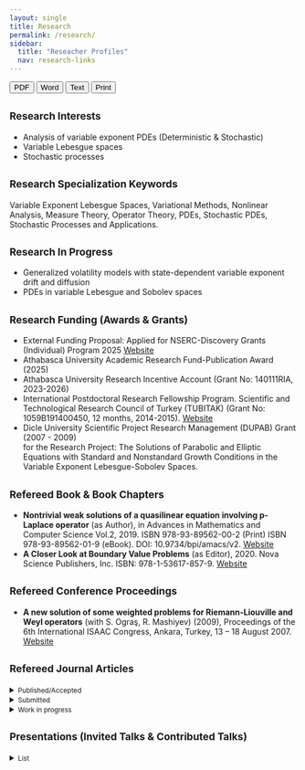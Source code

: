 ```yaml
---
layout: single
title: Research
permalink: /research/
sidebar:
  title: "Reseacher Profiles"
  nav: research-links
---
```

<!-- Export buttons (no 404; PDF opens print dialog, Word/TXT download locally) -->
<div class="download-bar">
  <button class="btn export" data-kind="pdf">PDF</button>
  <button class="btn export" data-kind="doc">Word</button>
  <button class="btn export" data-kind="txt">Text</button>
  <button class="btn" onclick="window.print()">Print</button>
</div>

<!-- CV:START RESEARCH -->

## <small>Research Interests</small>
- Analysis of variable exponent PDEs (Deterministic & Stochastic)
- Variable Lebesgue spaces
- Stochastic processes

## <small>Research Specialization Keywords</small>
Variable Exponent Lebesgue Spaces, Variational Methods, Nonlinear Analysis, Measure Theory, Operator Theory, PDEs, Stochastic PDEs, Stochastic Processes and Applications.

## <small>Research In Progress</small>
- Generalized volatility models with state-dependent variable exponent drift and diffusion
- PDEs in variable Lebesgue and Sobolev spaces

## <small>Research Funding (Awards & Grants)</small>
- External Funding Proposal: Applied for NSERC-Discovery Grants (Individual) Program 2025
  <a href="https://www.nserc-crsng.gc.ca/Professors-Professeurs/Grants-Subs/DGIGP-PSIGP_eng.asp" target="_blank" rel="noopener">Website</a>
- Athabasca University Academic Research Fund-Publication Award (2025)
- Athabasca University Research Incentive Account (Grant No: 140111RIA, 2023-2026)
- International Postdoctoral Research Fellowship Program. Scientific and Technological Research Council of Turkey (TUBITAK) (Grant No: 1059B191400450, 12 months, 2014-2015).
  <a href="https://tubitak.gov.tr/en/scholarships/postdoctoral/research-scholarship-programs/2219-international-postdoctoral-research-fellowship-program-turkish-citizens" target="_blank" rel="noopener">Website</a>
- Dicle University Scientific Project Research Management (DUPAB) Grant (2007 - 2009)<br>
  for the Research Project: The Solutions of Parabolic and Elliptic Equations with Standard and Nonstandard Growth Conditions in the Variable Exponent Lebesgue-Sobolev Spaces.

## <small>Refereed Book & Book Chapters</small>
- <strong>Nontrivial weak solutions of a quasilinear equation involving p-Laplace operator</strong> (as Author), in Advances in Mathematics and Computer Science Vol.2, 2019. ISBN 978-93-89562-00-2 (Print)
  ISBN 978-93-89562-01-9 (eBook). DOI: 10.9734/bpi/amacs/v2.
  <a href="https://stm1.bookpi.org/index.php/amacs-v2" target="_blank" rel="noopener">Website</a>
- <strong>A Closer Look at Boundary Value Problems</strong> (as Editor), 2020. Nova Science Publishers, Inc. ISBN: 978-1-53617-857-9.
  <a href="https://novapublishers.com/shop/a-closer-look-at-boundary-value-problems/" target="_blank" rel="noopener">Website</a>

## <small>Refereed Conference Proceedings</small>
- <strong>A new solution of some weighted problems for Riemann-Liouville and Weyl operators</strong> (with S. Ograş, R. Mashiyev) (2009), Proceedings of the 6th International ISAAC Congress, Ankara, Turkey, 13 – 18 August 2007.
  <a href="https://www.worldscientific.com/worldscibooks/10.1142/7124#t=toc" target="_blank" rel="noopener">Website</a>

## <small>Refereed Journal Articles</small>

<details>
  <summary><small>Published/Accepted</small></summary>

  <ol>
    <li>Existence and multiplicity of solutions for a discrete fourth-order boundary value problem (with M. Boroun, S. Heidarkhani), <em>Journal of Nonlinear Evolution Equations and Applications</em>. Accepted <strong>(2025)</strong>.</li>
    <li>
      Three Solutions for a double-phase variable-exponent Kirchhoff problem, <em>Mathematics</em> 13(15) <strong>(2025)</strong>, 2462.
      <a href="https://www.mdpi.com/2227-7390/13/15/2462" target="_blank" rel="noopener">Website</a>
    </li>
    <li>
      Singular p(x)-Laplacian equation with application to boundary layer theory, <em>Applicable Analysis</em> 104(13) <strong>(2025)</strong>, 2546–2566.
      <a href="https://www.tandfonline.com/doi/full/10.1080/00036811.2025.2473492" target="_blank" rel="noopener">Website</a>
    </li>
    <li>
      Existence results for a class of singular p(x)–Kirchhoff equations, <em>Complex Variables and Elliptic Equations</em> 70(7) <strong>(2025)</strong>, 1222–1253.
      <a href="https://www.tandfonline.com/doi/full/10.1080/17476933.2024.2378316" target="_blank" rel="noopener">Website</a>
    </li>
    <li>
      On a p(x)-Kirchhoff problem with variable singular and sublinear exponents, <em>Taiwanese Journal of Mathematics</em> 29(2) <strong>(2025)</strong>, 379–402.
      <a href="https://projecteuclid.org/journals/taiwanese-journal-of-mathematics/volume-29/issue-2/On-a-px-Kirchhoff-Problem-with-Variable-Singular-and-Sublinear/10.11650/tjm/240904.full" target="_blank"  
        rel="noopener">Website</a>
    </li>
    <li>
      On a p(x)–Kirchhoff-type equation with singular and superlinear nonlinearities, <em>Differential Equations and Dynamical Systems</em>, <strong>(2024)</strong>.
      <a href="https://link.springer.com/article/10.1007/s12591-024-00702-0" target="_blank" rel="noopener">Website</a>
    </li>
    <li>
      On an anisotropic p(·)-Laplace equation with variable singular and sublinear nonlinearities, <em>Communications in Analysis and Mechanics</em> 16(3) <strong>(2024)</strong>, 554–577.
      <a href="https://www.aimspress.com/article/doi/10.3934/cam.2024026" target="_blank" rel="noopener">Website</a>
    </li>
    <li>
      Multiple solutions for a class of p(x)–Kirchhoff-type equations (with S. Heidarkhani, A. Ghobadi), <em>Applied Mathematics E-Notes</em> 22 <strong>(2022)</strong>, 160–168.
     <a href="https://www.emis.de/journals/AMEN/" target="_blank" rel="noopener">Website</a>
    </li>
    <li>
      Solutions of Ginzburg–Landau-type equations involving variable exponent, <em>Thai Journal of Mathematics</em> 20(1) <strong>(2022)</strong>, 369–384.
     <a href="https://thaijmath2.in.cmu.ac.th/index.php/thaijmath/article/view/1331" target="_blank" rel="noopener">Website</a>
    </li>
    <li>
      Critical points approaches to a nonlocal elliptic problem driven by p(x)–biharmonic operator (with S. Heidarkhani, S. Moradi), <em>Georgian Mathematical Journal</em> 29(1) <strong>(2021)</strong>, 55–69.
     <a href="https://www.degruyterbrill.com/document/doi/10.1515/gmj-2021-2115/html?srsltid=AfmBOorpq1yViRyg2Px-k9BlWYm1hiCpmHbiGZJHuVLKUoAmCYmPP7EN" target="_blank" rel="noopener">Website</a>
    </li>
    <li>
      A Class of nonlocal elliptic equations in Orlicz–Sobolev spaces (with B. Suer, V. Turut), <em>Journal of Abstract and Computational Mathematics</em> 6(2) <strong>(2021)</strong>, 16–29.
    <a href="https://www.ntmsci.com/jacm/ContentDetails?Volume=6&IssueNumber=2" target="_blank" rel="noopener">Website</a>
    </li>
    <li>
      On a nonlocal problem with indefinite weights in Orlicz–Sobolev space (with N. T. Chung), <em>Communications of the Korean Mathematical Society</em> 35(2) <strong>(2020)</strong>, 517–532.
      <a href="https://ckms.kms.or.kr/journal/view.html?volume=35&number=2&spage=517" target="_blank" rel="noopener">Website</a>
    </li>
    <li>A variational approach to the existence of infinitely many solutions for difference equations (with M. K. Moghadam, S. Tersian), <em>Journal of New Research in Mathematics</em> 5(22) <strong>(2020)</strong>, 99–110.</li>
    <li>
      A topological result for a class of anisotropic difference equations, <em>Annals of the University of Craiova – Mathematics and Computer Science Series</em> 46(2) <strong>(2019)</strong>, 328–343.
    <a href="http://inf.ucv.ro/~ami/index.php/ami/article/view/1060/697" target="_blank" rel="noopener">Website</a>
    </li>
    <li>On some classes of nonlocal problems in Musielak–Sobolev spaces, <em>Southeast Asian Bulletin of Mathematics</em> 43 <strong>(2019)</strong>, 791–814.</li>
    <li>
      Positive ground state solutions to a nonlocal singular elliptic problem, <em>Canadian Journal of Applied Mathematics</em> 1(1) <strong>(2019)</strong>, 1–14.
      <a href="https://arxiv.org/abs/2402.01128" target="_blank" rel="noopener">Website</a>
    </li>
    <li>On a nonlocal problem involving a nonstandard nonhomogeneous differential operator (with B. Suer), <em>Journal of Elliptic and Parabolic Equations</em> 5(1) <strong>(2019)</strong>, 47–67.</li>
    <li>On a Robin problem in Orlicz–Sobolev spaces (with K. Suslu), <em>TWMS Journal of Applied and Engineering Mathematics</em> 9(2) <strong>(2019)</strong>, 246–256.</li>
    <li>Solutions to p(x)–Laplace type equations via nonvariational techniques, <em>Opuscula Mathematica</em> 38(3) <strong>(2018)</strong>, 291–305.</li>
    <li>Multivalued elliptic operators with nonstandard growth (with A. Pankov), <em>Advances in Nonlinear Analysis</em> 7(1) <strong>(2018)</strong>, 35–48.</li>
    <li>Existence results to a nonlinear –Laplacian difference equation (with M. K. Moghadam), <em>Journal of Difference Equations and Applications</em> 23(10) <strong>(2017)</strong>, 1652–1669.</li>
    <li>On a nonlocal Neumann problem in Orlicz–Sobolev spaces, <em>Journal of Nonlinear Functional Analysis</em> 2017 <strong>(2017)</strong>, Article ID 42, 1–11.</li>
    <li>Existence results for anisotropic discrete boundary value problems, <em>Electronic Journal of Differential Equations</em> 148 <strong>(2016)</strong>, 1–11.</li>
    <li>On a nonlocal problem involving the generalized anisotropic p(⋅)-Laplace operator, <em>Annals of the University of Craiova – Mathematics and Computer Science Series</em> 43(2) <strong>(2016)</strong>, 259–272.</li>
    <li>Solutions to a system of –Kirchhoff discrete boundary value problems, <em>Nonlinear Studies</em> 23(4) <strong>(2016)</strong>, 665–674.</li>
    <li>Existence of solutions for nonlocal problems in Sobolev–Orlicz spaces via Monotone method (with R. Mashiyev, N. T. Chung), <em>Electronic Journal of Mathematical Analysis and Applications</em> 4(1) <strong>(2016)</strong>, 63–73.</li>
    <li>Positive periodic solutions of nonlinear differential equations system with nonstandard growth (with R. Ayazoglu), <em>Applied Mathematics Letters</em> 43 <strong>(2015)</strong>, 5–9.</li>
    <li>Nontrivial solutions of discrete nonlinear equations with variable exponent (with A. Pankov), <em>Journal of Mathematical Analysis and Applications</em> 431 <strong>(2015)</strong>, 22–33.</li>
    <li>Nontrivial weak solutions of a quasilinear equation involving p-Laplace operator, <em>British Journal of Mathematics &amp; Computer Science</em> 6(2) <strong>(2015)</strong>, 112–118.</li>
    <li>Existence of solutions for fourth-order elliptic equations of Kirchhoff type (with F. Wang, Y. An), <em>Journal of Mathematical Analysis and Applications</em> 409(1) <strong>(2014)</strong>, 140–146.</li>
    <li>Existence of three solutions for a quasilinear elliptic equation involving the –Laplacian (with R. Mashiyev), <em>Sarajevo Journal of Mathematics</em> 10(23) <strong>(2014)</strong>, 1–13.</li>
    <li>Existence and uniqueness of solutions of a nonlocal problem involving the –Laplacian (with R. Mashiyev), <em>Annals of the University of Craiova – Mathematics and Computer Science Series</em> 41(1) <strong>(2014)</strong>, 30–37.</li>
    <li>Existence results for a nonlocal problem involving the p-Laplacian, <em>Universal Journal of Applied Mathematics</em> 2(3) <strong>(2014)</strong>, 153–159.</li>
    <li>Ni–Serrin type equations arising from capillarity phenomena with non-standard growth, <em>Boundary Value Problems</em> <strong>(2013)</strong>, Article 55, 1–18.</li>
    <li>Existence and multiplicity of solutions for Dirichlet problems involving the –Laplacian, <em>Electronic Journal of Differential Equations</em> 14 <strong>(2013)</strong>, 1–99.</li>
    <li>Existence of solutions for an elliptic equation with nonstandard growth (with R. Mashiyev, B. Cekic), <em>International Journal of Pure and Applied Mathematics</em> 86(1) <strong>(2013)</strong>, 131–139.</li>
    <li>Solutions of a nonlocal elliptic problem involving –Kirchhoff-type equation, <em>Applied Mathematics</em> 3(2) <strong>(2013)</strong>, 56–60.</li>
    <li>Existence and uniqueness of solutions for a quasilinear elliptic equation involving p-Laplacian (with R. Mashiyev), <em>International Journal of Differential Equations and Applications</em> 12(2) <strong>(2013)</strong>, 95–102.</li>
    <li>Existence results for a nonlocal problem involving the p(x)-Laplacian, <em>Pure and Applied Mathematics Journal</em> 2(1) <strong>(2013)</strong>, 20–27.</li>
    <li>Solutions of nonlocal (p₁(x), p₂(x))-Laplacian equations (with R. Mashiyev), <em>International Journal of Partial Differential Equations</em>, Vol. 2013, Article ID 364251, 7 pages.</li>
    <li>Existence of weak solutions for a nonlocal problem involving the –Laplace operator, <em>Universal Journal of Applied Mathematics</em> 1(3) <strong>(2013)</strong>, 192–197.</li>
    <li>Solutions of an anisotropic nonlocal problem involving variable exponent (with R. Mashiyev, B. Cekic), <em>Advances in Nonlinear Analysis</em> 2(3) <strong>(2013)</strong>, 325–338.</li>
    <li>On an elliptic system of p(x)–Kirchhoff-type under Neumann boundary condition (with Z. Yucedag, R. Mashiyev), <em>Mathematical Modelling and Analysis</em> 17(2) <strong>(2012)</strong>, 161–170.</li>
    <li>p-estimates of vector fields and applications to magnetostatics problems (with B. Cekic, A. V. Kalinin, R. Mashiyev), <em>Journal of Mathematical Analysis and Applications</em> 389(2) <strong>(2012)</strong>, 838–851.</li>
    <li>Existence and multiplicity of weak solutions for nonuniformly elliptic equations with nonstandard growth (with R. Mashiyev, B. Cekic, Z. Yucedag), <em>Complex Variables and Elliptic Equations</em> 57(5) <strong>(2012)</strong>, 579–595.</li>
    <li>Existence and multiplicity of solutions of the p(x)-Kirchhoff type equation via genus theory (with B. Cekic, R. Mashiyev), <em>Mathematical Methods in the Applied Sciences</em> 34(14) <strong>(2011)</strong>, 1751–1759.</li>
    <li>The Nehari manifold approach for a Dirichlet problem involving the p(x)–Laplacian (with R. Mashiyev, S. Ogras, Z. Yucedag), <em>Journal of the Korean Mathematical Society</em> 47(4) <strong>(2010)</strong>, 845–860.</li>
    <li>Existence of solutions for a class of elliptic systems in ℝ<sup>N</sup> involving the (p, q)-Laplacian (with S. Ogras, R. Mashiyev, Z. Yucedag), <em>Journal of Inequalities and Applications</em>, Article 612938 <strong>(2008)</strong>.</li>
  </ol>
</details>

<details>
  <summary><small>Submitted</small></summary>
  <ol>
    <li>Existence results for the Cox–Ingersoll–Ross model with variable exponent diffusion. Under review.</li>
    <li>On the geometric Brownian motion with state-dependent variable exponent diffusion term. Under review.</li>
    <li>Monotone operator methods for a class of nonlocal multi-phase variable exponent problems.Under review.</li>
    <li>Existence and uniqueness results for a singular elliptic problem governed by an anisotropic (p(⋅), q(⋅))-Kirchhoff-type operator. Under review.</li>
    <li>Anisotropic Singular Equation with (p(⋅), q(⋅))-Laplacian Operator and Hardy-type Potential.Under review.</li>
    <li>A topological result for a singular double phase variable exponent problem. Under review.</li>
    <li>Variational and nonvariational solutions for double phase variable exponent problems. Under review.</li>
    <li>Nehari manifold approach for a singular multi-phase variable exponent problem. Under review.</li>
    <li>Anisotropic Variable exponent Kirchhoff-type equation with double singularity (with B. Cekic, Z. Yucedag). Under review.</li>
    <li>Singular Kirchhoff–Ginzburg–Landau-type equation with variable Exponent(with B. Cekic, Z. Yucedag). Under review.</li>
    <li>On a p(x)-Kirchhoff Equation with double singularity exponent (with B. Cekic, Z. Yucedag). Under review.</li>
    <li>Existence results for a class of double phase singular Kirchhoff-type equations with nonstandard growth (with A. Razani). Under review.</li>
  </ol>
</details>

<details>
  <summary><small>Work in progress</small></summary>
  <ol>
    <li>—</li>
  </ol>
</details>

## <small>Presentations (Invited Talks & Contributed Talks)</small>

<details>
  <summary><small>List</small></summary>
  <ol>
    <li><strong>A generalized stochastic volatility model</strong>, Alberta Mathematics Dialogue, University of Calgary, May 1-2, 2025, Calgary, Canada. </li>
    <li><strong>Enhancing mathematical learning with interactive content and adaptive online assessments </strong> (with A. Beltaos, J. Greenwood-Lee), Alberta Mathematics Dialogue, University of Calgary, May 1-2, 2025, Calgary, Canada. </li>
    <li><strong>The regularization method for multivalued elliptic PDEs with variable exponent</strong>, International Conference on Applied Mathematics, University of Craiova, Craiova, Romania, 29–31 October 2020.</li>
    <li><strong>Variational approach for analysis of PDEs</strong>, Mathematics Colloquium, Grande Prairie Regional College, Science Department, February 2020, Grande Prairie, Canada.</li>
    <li><strong>Existence and uniqueness results for a Dirichlet problem in Orlicz–Sobolev spaces</strong>, International Conference on Mathematics and Mathematics Education (ICMME-2017), 11–13 May 2017, Şanlıurfa, Turkey.</li>
    <li><strong>Nontrivial solutions for a Dirichlet problem in Orlicz–Sobolev spaces</strong>, ICMME-2017, 11–13 May 2017, Şanlıurfa, Turkey.</li>
    <li><strong>Solutions of an anisotropic Kirchhoff problem involving variable exponent</strong>, ICMME-2017, 11–13 May 2017, Şanlıurfa, Turkey.</li>
    <li><strong>Solutions of Kirchhoff problem in anisotropic variable exponent spaces</strong>, ICMME-2017, 11–13 May 2017, Şanlıurfa, Turkey.</li>
    <li><strong>On some elliptic problems in Orlicz–Sobolev spaces</strong>, International Health and Natural Sciences Conference (INHSC 2017), 19–21 October 2017, Antalya, Turkey.</li>
    <li><strong>Solutions to a nonlocal elliptic problem in Orlicz–Sobolev spaces</strong>, INHSC 2017, 19–21 October 2017, Antalya, Turkey.</li>
    <li><strong>Solutions of generalized anisotropic problems in variable exponent spaces</strong>, INHSC 2017, 19–21 October 2017, Antalya, Turkey.</li>
    <li><strong>A system of anisotropic discrete boundary value problems</strong>, International Engineering, Science and Education Conference, 1–3 December 2016, Diyarbakır, Turkey.</li>
    <li><strong>Existence of three solutions to a nonlinear difference equation involving p(k)-Laplace operator</strong>, International Engineering, Science and Education Conference, 1–3 December 2016, Diyarbakır, Turkey.</li>
    <li><strong>Variable Lebesgue spaces and variational approach</strong>, Morgan State University, Department of Mathematics, Mathematics Colloquium, November 2014, Baltimore, U.S.A.</li>
    <li><strong>Existence and uniqueness of an elliptic equation with p(x)-Laplace operator</strong>, XXVI. National Mathematics Symposium, 4–7 Sept, 2013, Dicle University, Diyarbakır, Turkey.</li>
    <li><strong>Power-type weighted Hardy and Hankel operators in variable exponent Morrey space</strong>, “Operators in General Morrey-Type Spaces and Applications” (Dedicated to the 70th Birthday of Prof. Victor I. Burenkov), Ahi Evran University, Kırşehir, Turkey, 20–27 May 2011.</li>
    <li><strong>Maximal and Riesz operators in weighted variable exponent Morrey space</strong>, same event, Ahi Evran University, Kırşehir, Turkey, 20–27 May 2011.</li>
    <li><strong>Existence of solutions for nonuniformly elliptic equations of p(x)-Laplacian type</strong>, 3rd International Conference on Differential Equations and Applications, Lviv, Ukraine, 3–6 November 2010.</li>
    <li><strong>Existence of solutions for a p(x)-Laplacian in ℝ(N)</strong>, Workshop on Differential Equations and Applications, Pamukkale University, Denizli, Turkey, 18–20 April 2008.</li>
    <li><strong>A new solution of some weighted problems for the Riemann–Liouville and Weyl operators</strong>, 6th International ISAAC Congress, 13–18 August 2007, Middle East Technical University (METU), Ankara, Turkey.</li>
  </ol>
</details>

<!-- CV:END RESEARCH -->

























































